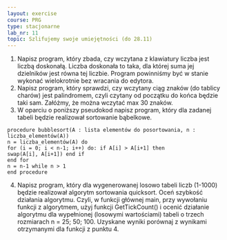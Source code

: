 ```yaml
---
layout: exercise
course: PRG
type: stacjonarne
lab_nr: 11
topic: Szlifujemy swoje umiejętności (do 28.11)
---
```

1. Napisz program, który zbada, czy wczytana z klawiatury liczba jest liczbą doskonałą. Liczba doskonała to taka, dla której suma jej dzielników jest równa tej liczbie. Program powinniśmy być w stanie wykonać wielokrotnie bez wracania do edytora.
2. Napisz program, który sprawdzi, czy wczytany ciąg znaków (do tablicy charów) jest palindromem, czyli czytany od początku do końca będzie taki sam. Załóżmy, że można wczytać max 30 znaków.
3. W oparciu o poniższy pseudokod napisz program, który dla zadanej tabeli będzie realizował sortowanie bąbelkowe.
```
procedure bubblesort(A : lista elementów do posortowania, n : liczba_elementów(A))
n = liczba_elementów(A) do
for (i = 0; i < n-1; i++) do: if A[i] > A[i+1] then
swap(A[i], A[i+1]) end if
end for
n = n-1 while n > 1
end procedure
```
4. Napisz program, który dla wygenerowanej losowo tabeli liczb (1-1000) będzie realizował algorytm sortowania quicksort. Oceń szybkość działania algorytmu. Czyli, w funkcji głównej main, przy wywołaniu funkcji z algorytmem, użyj funkcji GetTickCount() i ocenić działanie algorytmu dla wypełnionej (losowymi wartościami) tabeli o trzech rozmiarach n = 25; 50; 100. Uzyskane wyniki porównaj z wynikami otrzymanymi dla funkcji z punktu 4.